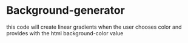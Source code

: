 # Background-generator

this code will create linear gradients when the user chooses color and provides with the html background-color value
